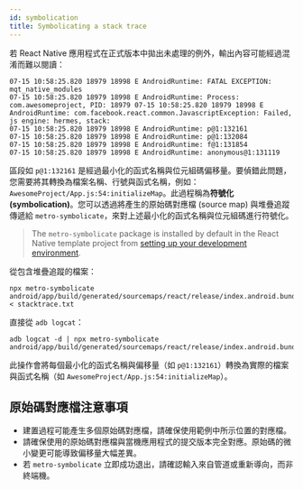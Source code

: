 ```yaml
---
id: symbolication
title: Symbolicating a stack trace
---
```


若 React Native 應用程式在正式版本中拋出未處理的例外，輸出內容可能經過混淆而難以閱讀：

```shell
07-15 10:58:25.820 18979 18998 E AndroidRuntime: FATAL EXCEPTION: mqt_native_modules
07-15 10:58:25.820 18979 18998 E AndroidRuntime: Process: com.awesomeproject, PID: 18979 07-15 10:58:25.820 18979 18998 E AndroidRuntime: com.facebook.react.common.JavascriptException: Failed, js engine: hermes, stack:
07-15 10:58:25.820 18979 18998 E AndroidRuntime: p@1:132161
07-15 10:58:25.820 18979 18998 E AndroidRuntime: p@1:132084
07-15 10:58:25.820 18979 18998 E AndroidRuntime: f@1:131854
07-15 10:58:25.820 18979 18998 E AndroidRuntime: anonymous@1:131119
```

區段如 `p@1:132161` 是經過最小化的函式名稱與位元組碼偏移量。要偵錯此問題，您需要將其轉換為檔案名稱、行號與函式名稱，例如：`AwesomeProject/App.js:54:initializeMap`。此過程稱為**符號化 (symbolication)**。您可以透過將產生的原始碼對應檔 (source map) 與堆疊追蹤傳遞給 `metro-symbolicate`，來對上述最小化的函式名稱與位元組碼進行符號化。

> The `metro-symbolicate` package is installed by default in the React Native template project from [setting up your development environment](environment-setup).

從包含堆疊追蹤的檔案：

```shell
npx metro-symbolicate android/app/build/generated/sourcemaps/react/release/index.android.bundle.map < stacktrace.txt
```

直接從 `adb logcat`：

```shell
adb logcat -d | npx metro-symbolicate android/app/build/generated/sourcemaps/react/release/index.android.bundle.map
```

此操作會將每個最小化的函式名稱與偏移量（如 `p@1:132161`）轉換為實際的檔案與函式名稱（如 `AwesomeProject/App.js:54:initializeMap`）。

## 原始碼對應檔注意事項

- 建置過程可能產生多個原始碼對應檔，請確保使用範例中所示位置的對應檔。
- 請確保使用的原始碼對應檔與當機應用程式的提交版本完全對應。原始碼的微小變更可能導致偏移量大幅差異。
- 若 `metro-symbolicate` 立即成功退出，請確認輸入來自管道或重新導向，而非終端機。
